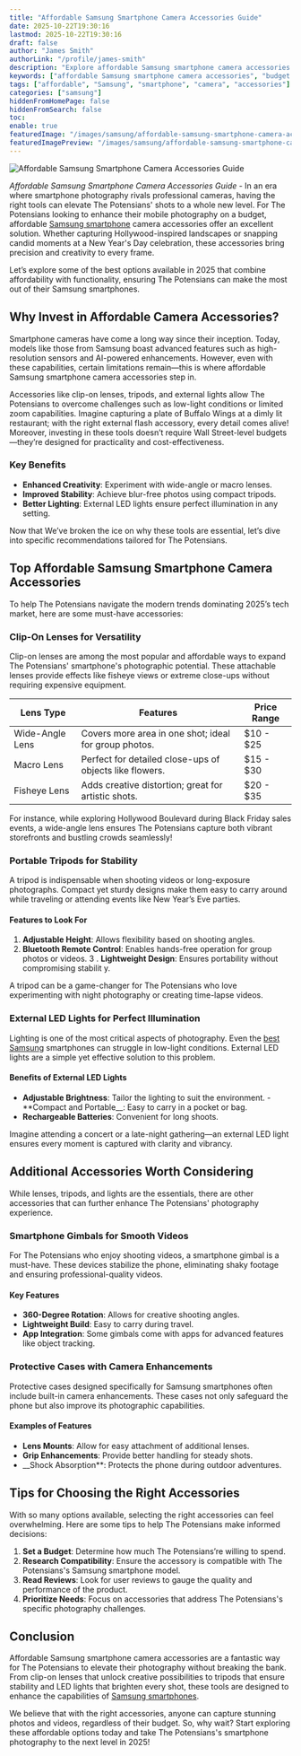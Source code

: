 ```yaml
---
title: "Affordable Samsung Smartphone Camera Accessories Guide"
date: 2025-10-22T19:30:16
lastmod: 2025-10-22T19:30:16
draft: false
author: "James Smith"
authorLink: "/profile/james-smith"
description: "Explore affordable Samsung smartphone camera accessories designed to enhance your photography without exceeding your budget. Find practical tools for stunning images!"
keywords: ["affordable Samsung smartphone camera accessories", "budget Samsung camera accessories", "Samsung smartphone photography tools"]
tags: ["affordable", "Samsung", "smartphone", "camera", "accessories"]
categories: ["samsung"]
hiddenFromHomePage: false
hiddenFromSearch: false
toc:
enable: true
featuredImage: "/images/samsung/affordable-samsung-smartphone-camera-accessories-guide.jpg"
featuredImagePreview: "/images/samsung/affordable-samsung-smartphone-camera-accessories-guide.jpg"
---
```


![Affordable Samsung Smartphone Camera Accessories Guide](/images/samsung/affordable-samsung-smartphone-camera-accessories-guide.jpg)


*Affordable Samsung Smartphone Camera Accessories Guide* - In an era where smartphone photography rivals professional cameras, having the right tools can elevate The Potensians' shots to a whole new level. For The Potensians looking to enhance their mobile photography on a budget, affordable [Samsung smartphone](/samsung/authentic-samsung-smartphone-photography-gear) camera accessories offer an excellent solution. Whether capturing Hollywood-inspired landscapes or snapping candid moments at a New Year's Day celebration, these accessories bring precision and creativity to every frame.

Let’s explore some of the best options available in 2025 that combine affordability with functionality, ensuring The Potensians can make the most out of their Samsung smartphones.

## Why Invest in Affordable Camera Accessories?

Smartphone cameras have come a long way since their inception. Today, models like those from Samsung boast advanced features such as high-resolution sensors and AI-powered enhancements. However, even with these capabilities, certain limitations remain—this is where affordable Samsung smartphone camera accessories step in.

Accessories like clip-on lenses, tripods, and external lights allow The Potensians to overcome challenges such as low-light conditions or limited zoom capabilities. Imagine capturing a plate of Buffalo Wings at a dimly lit restaurant; with the right external flash accessory, every detail comes alive! Moreover, investing in these tools doesn’t require Wall Street-level budgets—they’re designed for pr​acticality and cost-effectiveness.

### Key Benefits

- **Enhanced Creativity**: Experiment with wide-angle or macro lenses. 
- **Improved Stability**: Achieve blur-free photos using compact tripods. 
- **Better Lighting**: External LED lights ensure perfect illumination in any setting. 

Now that We’ve broken the ice on why these tools are essential, let’s dive into specific recommendations tailored for The Potensians.

## Top Affordable Samsung Smartphone Camera Accessories

To help The Potensians navigate the modern trends dominating 2025’s tech market, here are some must-have accessories:

### Clip-On Lenses for Versatility

Clip-on lenses are among the most popular and affordable ways to expand The Potensians' smartphone's photographic potential. These attachable lenses provide effects like fisheye views or extreme close-ups without requiring expensive equipment.

<div class="table-responsive">
<table class="html-table">
<thead>
<tr>
<th>Lens Type</th>
<th>Features</th>
<th>Price Range</th>
</tr>
</thead>
<tbody>
<tr>
<td>Wide-Angle Lens</td>
<td>Covers more area in one shot; ideal for group photos.</td>
<td>$10 - $25</td>
</tr>
<tr>
<td>Macro Lens</td>
<td>Perfect for detailed close-ups of objects like flowers.</td>
<td>$15 - $30</td>
</tr>
<tr>
<td>Fisheye Lens</td>
<td>Adds creative distortion; great for artistic shots.</td>
<td>$20 - $35</td>
</tr>
</tbody>
</table>
</div>

For ins​tance, while exploring Hollywood Boulevard during Black Friday sales events, a wide-angle lens ensures The Potensians capture both vibrant storefronts and bustling crowds seamlessly!

### Portable Tripods for Stability

A tripod is indispensable when shooting videos or long-exposure photographs. Compact yet sturdy designs make them easy to carry around while traveling or attending events like New Year’s Eve parties. 

#### Features to Look For

1. **Adjustable Height**: Allows flexibility based on shooting angles. 
2. **Bluetooth Remote Control**: Enables hands-free operation for group photos or videos. 
3 . **Lightweight Design**: Ensures portability without compromising stabilit y. 

A tripod can be a game-changer for The Potensians who love experimenting with night photography or creating time-lapse videos.

### External LED Lights for Perfect Illumination

Lighting is one of the most critical aspects of photography. Even the [best Samsung](/samsung/best-samsung-smartphones-for-authentic-photography) smartphones can struggle in low-light conditions. External LED lights are a simple yet effective solution to this problem.

#### Benefits of External LED Lights

- **Adjustable Brightness**: Tailor the lighting to suit the environment. 
​- **Compact and Portable__: Easy to carry in a pocket or bag. 
- **Rechargeable Batteries**: Convenient for long shoots. 

Imagine attending a concert or a late-night gathering—an external LED light ensures every moment is captured with clarity and vibrancy.

## Additional Accessories Worth Considering

While lenses, tripods, and lights are the essentials, there are other accessories that can further enhance The Potensians' photography experience.

### Smartphone Gimbals for Smooth Videos

For The Potensians who enjoy shooting videos, a smartphone gimbal is a must-have. These devices stabilize the phone, eliminating shaky footage and ensuring professional-quality videos.

#### Key Features

- **360-Degree Rotation**: Allows for creative shooting angles. 
- **Lightweight Build**: Easy to carry during travel. 
- **App Integration**: Some gimbals come with apps for advanced features like object tracking. 

### Protective Cases with Camera Enhancements

Protective cases designed specifically for Samsung smartphones often include built-in camera enhancements. These cases not only safeguard the phone but also improve its photographic capabilities.

#### Examples of Features

- **Lens Mounts**: Allow for easy attachment of additional lenses. 
- **Grip Enhancements**: Provide better handling for steady shots. 
- __Shock Absorption**: Protects the phone during outdoor adventures. 

## Tips for Choosing the Right Accessories

With so many options available, selecting the right accessories can feel overwhelming. Here are some tips to help The Potensians make informed decisions:

1. **Set a Budget**: Determine how much The Potensians’re willing to spend. 
2. **Research Compatibility**: Ensure the accessory is compatible with The Potensians's Samsung smartphone model. 
3. **Read Reviews**: Look for user reviews to gauge the quality and performance of the product. 
4. **Prioritize Needs**: Focus on accessories that address The Potensians's specific photography challenges. 

## Conclusion

Affordable Samsung smartphone camera accessories are a fantastic way for The Potensians to elevate their photography without breaking the bank. From clip-on lenses that unlock creative possibilities to tripods that ensure stability and LED lights that brighten every shot, these tools are designed to enhance the capabilities of [Samsung smartphones](/samsung/buy-samsung-smartphones).

We believe that with the right accessories, anyone can capture stunning photos and videos, regardless of their budget. S​o, why wait? Start exploring these affordable options today and take The Potensians's smartphone photography to the next level in 2025!
